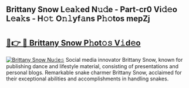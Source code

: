## Brittany Snow L𝚎a𝚔ed N𝚞𝚍e - Part-cr0 Vi𝚍𝚎o L𝚎a𝚔s - H𝚘𝚝 O𝚗𝚕yf𝚊ns P𝚑𝚘tos mepZj

# <h2><a href="http://kfclb9a.oniu.top/?m=Brittany+Snow">🔗👉 🔴 Brittany Snow P𝚑ot𝚘𝚜 V𝚒d𝚎o</a></h2>

[![Brittany Snow Nu𝚍e𝚜](https://i.imgur.com/0qMVB7G.gif)](http://kfclb9a.oniu.top/?m=Brittany+Snow)
Social media innovator Brittany Snow, known for publishing dance and lifestyle material, consisting of presentations and personal blogs. Remarkable snake charmer Brittany Snow, acclaimed for their exceptional abilities and accomplishments in handling snakes.  

